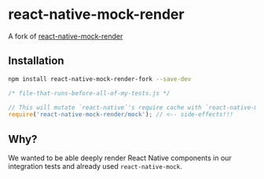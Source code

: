 # react-native-mock-render

A fork of [react-native-mock-render](https://github.com/Root-App/react-native-mock-render)

## Installation

```bash
npm install react-native-mock-render-fork --save-dev
```

```js
/* file-that-runs-before-all-of-my-tests.js */

// This will mutate `react-native`'s require cache with `react-native-mock`'s.
require('react-native-mock-render/mock'); // <-- side-effects!!!
```

## Why?

We wanted to be able deeply render React Native components in our integration tests and already used `react-native-mock`.
